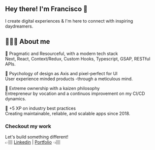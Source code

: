 ## Hey there! I'm Francisco 👋

I create digital experiences & I'm here to connect with inspiring daydreamers.

## 👨🏼‍💻 About me

🧠 Pragmatic and Resourceful, with a modern tech stack \
Next, React, Context/Redux, Custom Hooks, Typescript, GSAP, RESTful APIs.

🎨 Psychology of design as Axis and pixel-perfect for UI \
User experience minded products -through a meticulous mind.

🚀 Extreme ownership with a kaizen philosophy \
Entrepreneur by vocation and a continuos improvement on my CI/CD dynamics.

🐛 +5 XP on industry best practices \
Creating maintainable, reliable, and scalable apps since 2018.

### Checkout my work

Let's build something different! \
👉🏽 [Linkedin](https://arrigoni.in/Linkedin/) | [Portfolio](https://arrigoni.in/Portfolio/) 👈🏽

